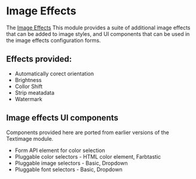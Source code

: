 # Image Effects

The [Image Effects](https://www.drupal.org/project/image_effects) This module provides a suite of additional image effects that can be added to image styles, and UI components that can be used in the image effects configuration forms.

## Effects provided:

- Automatically corect orientation
- Brightness
- Collor Shift
- Strip meatadata
- Watermark

## Image effects UI components

Components provided here are ported from earlier versions of the Textimage module.
- Form API element for color selection
- Pluggable color selectors - HTML color element, Farbtastic
- Pluggable image selectors - Basic, Dropdown
- Pluggable font selectors - Basic, Dropdown

